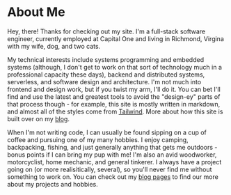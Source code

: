 # About Me

Hey, there! Thanks for checking out my site. I'm a full-stack software engineer, currently employed at Capital One and living in Richmond, Virgina with my wife, dog, and two cats.

My technical interests include systems programming and embedded systems (although, I don't get to work on that sort of technology much in a professional capacity these days), backend and distributed systems, serverless, and software design and architecture. I'm not much into frontend and design work, but if you twist my arm, I'll do it. You can bet I'll find and use the latest and greatest tools to avoid the "design-ey" parts of that process though - for example, this site is mostly written in markdown, and almost all of the styles come from [Tailwind](https://tailwindcss.com/). More about how this site is built over on my [blog](./blog).

When I'm not writing code, I can usually be found sipping on a cup of coffee and pursuing one of my many hobbies. I enjoy camping, backpacking, fishing, and just generally anything that gets me outdoors - bonus points if I can bring my pup with me! I'm also an avid woodworker, motorcyclist, home mechanic, and general tinkerer. I always have a project going on (or more realisitically, several), so you'll never find me without something to work on. You can check out my [blog pages](./blog) to find our more about my projects and hobbies.
